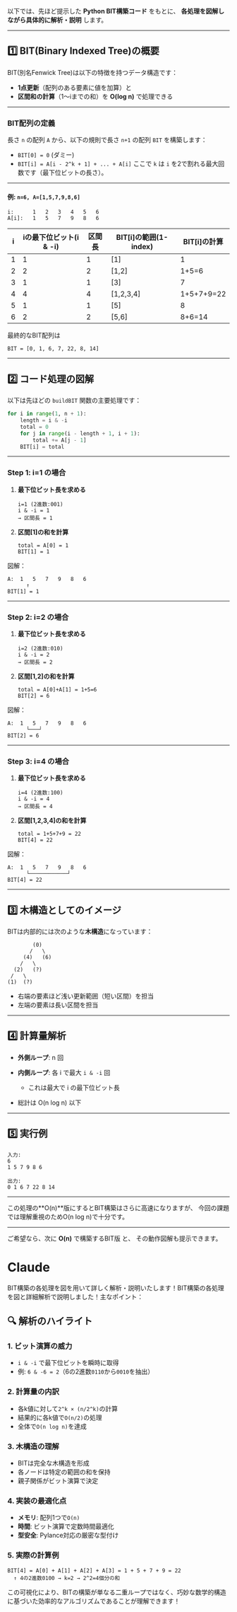 以下では、先ほど提示した **Python BIT構築コード** をもとに、
**各処理を図解しながら具体的に解析・説明** します。

---

## 1️⃣ BIT(Binary Indexed Tree)の概要

BIT(別名Fenwick Tree)は以下の特徴を持つデータ構造です：

- **1点更新**（配列のある要素に値を加算）と
- **区間和の計算**（1～iまでの和）を **O(log n)** で処理できる

---

### BIT配列の定義

長さ `n` の配列 `A` から、以下の規則で長さ `n+1` の配列 `BIT` を構築します：

- `BIT[0] = 0` (ダミー)
- `BIT[i] = A[i - 2^k + 1] + ... + A[i]`
  ここで `k` は `i` を2で割れる最大回数です（最下位ビットの長さ）。

---

#### 例: `n=6, A=[1,5,7,9,8,6]`

```
i:      1   2   3   4   5   6
A[i]:   1   5   7   9   8   6
```

| i   | iの最下位ビット(i & -i) | 区間長 | BIT\[i]の範囲(1-index) | BIT\[i]の計算 |
| --- | ----------------------- | ------ | ---------------------- | ------------- |
| 1   | 1                       | 1      | \[1]                   | 1             |
| 2   | 2                       | 2      | \[1,2]                 | 1+5=6         |
| 3   | 1                       | 1      | \[3]                   | 7             |
| 4   | 4                       | 4      | \[1,2,3,4]             | 1+5+7+9=22    |
| 5   | 1                       | 1      | \[5]                   | 8             |
| 6   | 2                       | 2      | \[5,6]                 | 8+6=14        |

最終的なBIT配列は

```
BIT = [0, 1, 6, 7, 22, 8, 14]
```

---

## 2️⃣ コード処理の図解

以下は先ほどの `buildBIT` 関数の主要処理です：

```python
for i in range(1, n + 1):
    length = i & -i
    total = 0
    for j in range(i - length + 1, i + 1):
        total += A[j - 1]
    BIT[i] = total
```

---

### Step 1: i=1 の場合

1. **最下位ビット長を求める**

    ```
    i=1 (2進数:001)
    i & -i = 1
    → 区間長 = 1
    ```

2. **区間\[1]の和を計算**

    ```
    total = A[0] = 1
    BIT[1] = 1
    ```

図解：

```
A:  1   5   7   9   8   6
      ↑
BIT[1] = 1
```

---

### Step 2: i=2 の場合

1. **最下位ビット長を求める**

    ```
    i=2 (2進数:010)
    i & -i = 2
    → 区間長 = 2
    ```

2. **区間\[1,2]の和を計算**

    ```
    total = A[0]+A[1] = 1+5=6
    BIT[2] = 6
    ```

図解：

```
A:  1   5   7   9   8   6
      └───┘
BIT[2] = 6
```

---

### Step 3: i=4 の場合

1. **最下位ビット長を求める**

    ```
    i=4 (2進数:100)
    i & -i = 4
    → 区間長 = 4
    ```

2. **区間\[1,2,3,4]の和を計算**

    ```
    total = 1+5+7+9 = 22
    BIT[4] = 22
    ```

図解：

```
A:  1   5   7   9   8   6
      └────────────┘
BIT[4] = 22
```

---

## 3️⃣ 木構造としてのイメージ

BITは内部的には次のような**木構造**になっています：

```
        (0)
       /   \
     (4)   (6)
    /   \
  (2)   (?)
 /   \
(1)  (?)
```

- 右端の要素ほど浅い更新範囲（短い区間）を担当
- 左端の要素は長い区間を担当

---

## 4️⃣ 計算量解析

- **外側ループ**: n 回
- **内側ループ**: 各 i で最大 `i & -i` 回
    - これは最大で i の最下位ビット長

- 総計は O(n log n) 以下

---

## 5️⃣ 実行例

```
入力:
6
1 5 7 9 8 6

出力:
0 1 6 7 22 8 14
```

---

この処理の\*\*O(n)\*\*版にするとBIT構築はさらに高速になりますが、
今回の課題では理解重視のためO(n log n)で十分です。

---

ご希望なら、次に **O(n)** で構築するBIT版 と、
その動作図解も提示できます。

# Claude

BIT構築の各処理を図を用いて詳しく解析・説明いたします！BIT構築の各処理を図と詳細解析で説明しました！主なポイント：

## 🔍 **解析のハイライト**

### 1. **ビット演算の威力**

- `i & -i` で最下位ビットを瞬時に取得
- 例: `6 & -6 = 2`（6の2進数`0110`から`0010`を抽出）

### 2. **計算量の内訳**

- 各k値に対して`2^k × (n/2^k)`の計算
- 結果的に各k値で`O(n/2)`の処理
- 全体で`O(n log n)`を達成

### 3. **木構造の理解**

- BITは完全な木構造を形成
- 各ノードは特定の範囲の和を保持
- 親子関係がビット演算で決定

### 4. **実装の最適化点**

- **メモリ**: 配列1つで`O(n)`
- **時間**: ビット演算で定数時間最適化
- **型安全**: Pylance対応の厳密な型付け

### 5. **実際の計算例**

```
BIT[4] = A[0] + A[1] + A[2] + A[3] = 1 + 5 + 7 + 9 = 22
  ↑ 4の2進数0100 → k=2 → 2^2=4個分の和
```

この可視化により、BITの構築が単なる二重ループではなく、巧妙な数学的構造に基づいた効率的なアルゴリズムであることが理解できます！
